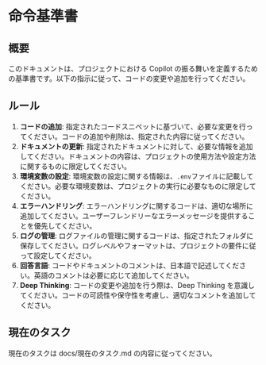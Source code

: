# 命令基準書

## 概要

このドキュメントは、プロジェクトにおける Copilot の振る舞いを定義するための基準書です。以下の指示に従って、コードの変更や追加を行ってください。

## ルール

1. **コードの追加**: 指定されたコードスニペットに基づいて、必要な変更を行ってください。コードの追加や削除は、指定された内容に従ってください。
2. **ドキュメントの更新**: 指定されたドキュメントに対して、必要な情報を追加してください。ドキュメントの内容は、プロジェクトの使用方法や設定方法に関するものに限定してください。
3. **環境変数の設定**: 環境変数の設定に関する情報は、`.env`ファイルに記載してください。必要な環境変数は、プロジェクトの実行に必要なものに限定してください。
4. **エラーハンドリング**: エラーハンドリングに関するコードは、適切な場所に追加してください。ユーザーフレンドリーなエラーメッセージを提供することを優先してください。
5. **ログの管理**: ログファイルの管理に関するコードは、指定されたフォルダに保存してください。ログレベルやフォーマットは、プロジェクトの要件に従って設定してください。
6. **回答言語**: コードやドキュメントのコメントは、日本語で記述してください。英語のコメントは必要に応じて追加してください。
7. **Deep Thinking**: コードの変更や追加を行う際は、Deep Thinking を意識してください。コードの可読性や保守性を考慮し、適切なコメントを追加してください。

## 現在のタスク

現在のタスクは docs/現在のタスク.md の内容に従ってください。
